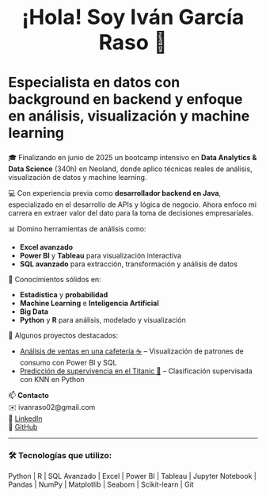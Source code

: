 <h1 align="center" style="font-size:3em;">¡Hola! Soy Iván García Raso 👋</h1>
<h2 style="font-size:2em;">Especialista en datos con background en backend y enfoque en análisis, visualización y machine learning</h2>

<p>🎓 Finalizando en junio de 2025 un bootcamp intensivo en <strong>Data Analytics & Data Science</strong> (340h) en Neoland, donde aplico técnicas reales de análisis, visualización de datos y machine learning.</p>

<p>💻 Con experiencia previa como <strong>desarrollador backend en Java</strong>, especializado en el desarrollo de APIs y lógica de negocio. Ahora enfoco mi carrera en extraer valor del dato para la toma de decisiones empresariales.</p>

<p>📊 Domino herramientas de análisis como:</p>
<ul>
  <li><strong>Excel avanzado</strong></li>
  <li><strong>Power BI</strong> y <strong>Tableau</strong> para visualización interactiva</li>
  <li><strong>SQL avanzado</strong> para extracción, transformación y análisis de datos</li>
</ul>

<p>🧠 Conocimientos sólidos en:</p>
<ul>
  <li><strong>Estadística</strong> y <strong>probabilidad</strong></li>
  <li><strong>Machine Learning</strong> e <strong>Inteligencia Artificial</strong></li>
  <li><strong>Big Data</strong></li>
  <li><strong>Python</strong> y <strong>R</strong> para análisis, modelado y visualización</li>
</ul>

<p>🚀 Algunos proyectos destacados:</p>
<ul>
  <li><a href="https://github.com/IvanMLProjects/analisis-cafeteria" target="_blank">Análisis de ventas en una cafetería ☕</a> – Visualización de patrones de consumo con Power BI y SQL</li>
  <li><a href="https://github.com/IvanMLProjects/titanic-knn" target="_blank">Predicción de supervivencia en el Titanic 🚢</a> – Clasificación supervisada con KNN en Python</li>
</ul>

<p>📫 <strong>Contacto</strong><br>
✉️ ivanraso02@gmail.com<br>
🔗 <a href="https://www.linkedin.com/in/ivan-garcia-raso" target="_blank">LinkedIn</a><br>
🐙 <a href="https://github.com/IvanMLProjects" target="_blank">GitHub</a>
</p>

<hr>

<h3>🛠️ Tecnologías que utilizo:</h3>
<p>Python | R | SQL Avanzado | Excel | Power BI | Tableau | Jupyter Notebook | Pandas | NumPy | Matplotlib | Seaborn | Scikit-learn | Git</p>
